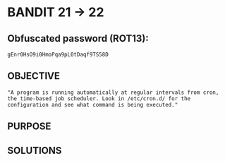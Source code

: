 # BANDIT 21 -> 22

## Obfuscated password (ROT13): 

	gEnr0HsO9i0HmoPqa9pL0tDaqf9TS58D

## OBJECTIVE
	
	"A program is running automatically at regular intervals from cron, the time-based job scheduler. Look in /etc/cron.d/ for the configuration and see what command is being executed."

## PURPOSE


## SOLUTIONS

	

	

